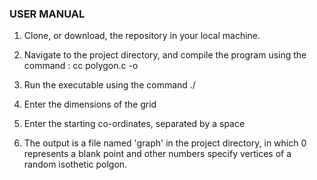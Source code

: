 <h3> USER MANUAL</h3>

1. Clone, or download, the repository in your local machine.

2. Navigate to the project directory, and compile the program using the command : cc polygon.c -o <executable> 

3. Run the executable using the command ./<executable>

4. Enter the dimensions of the grid

5. Enter the starting co-ordinates, separated by a space

6. The output is a file named 'graph' in the project directory, in which 0 represents a blank point and other numbers specify vertices of a random isothetic polgon.
